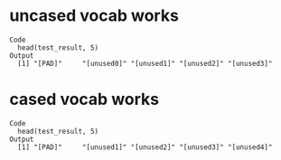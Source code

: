 # uncased vocab works

    Code
      head(test_result, 5)
    Output
      [1] "[PAD]"     "[unused0]" "[unused1]" "[unused2]" "[unused3]"

# cased vocab works

    Code
      head(test_result, 5)
    Output
      [1] "[PAD]"     "[unused1]" "[unused2]" "[unused3]" "[unused4]"

